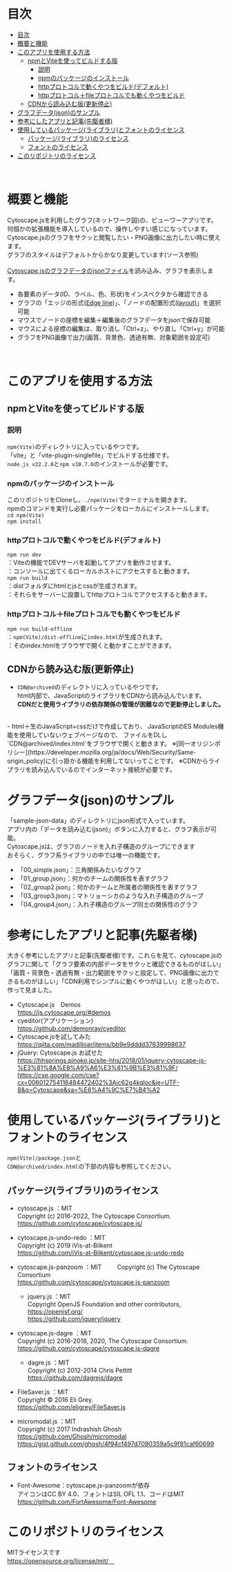 # 目次
- [目次](#目次)
- [概要と機能](#概要と機能)
- [このアプリを使用する方法](#このアプリを使用する方法)
  - [npmとViteを使ってビルドする版](#npmとviteを使ってビルドする版)
    - [説明](#説明)
    - [npmのパッケージのインストール](#npmのパッケージのインストール)
    - [httpプロトコルで動くやつをビルド(デフォルト)](#httpプロトコルで動くやつをビルドデフォルト)
    - [httpプロトコル＋fileプロトコルでも動くやつをビルド](#httpプロトコルfileプロトコルでも動くやつをビルド)
  - [CDNから読み込む版(更新停止)](#cdnから読み込む版更新停止)
- [グラフデータ(json)のサンプル](#グラフデータjsonのサンプル)
- [参考にしたアプリと記事(先駆者様)](#参考にしたアプリと記事先駆者様)
- [使用しているパッケージ(ライブラリ)とフォントのライセンス](#使用しているパッケージライブラリとフォントのライセンス)
  - [パッケージ(ライブラリ)のライセンス](#パッケージライブラリのライセンス)
  - [フォントのライセンス](#フォントのライセンス)
- [このリポジトリのライセンス](#このリポジトリのライセンス)

<br>

# 概要と機能
Cytoscape.jsを利用したグラフ(ネットワーク図)の、ビューワーアプリです。  
何個かの拡張機能を導入しているので、操作しやすい感じになっています。    
Cytoscape.jsのグラフをサクッと閲覧したい・PNG画像に出力したい時に使えます。  
グラフのスタイルはデフォルトからかなり変更しています(ソース参照)  
<br>
[Cytoscape.jsのグラフデータのjsonファイル](https://js.cytoscape.org/#notation/elements-json)を読み込み、グラフを表示します。
  - 各要素のデータ(ID、ラベル、色、形状)をインスペクタから確認できる
  - グラフの「エッジの形式([Edge line](https://js.cytoscape.org/#style/edge-line))」、「ノードの配置形式[(layout)](https://js.cytoscape.org/#layouts)」を選択可能
  - マウスでノードの座標を編集＋編集後のグラフデータをjsonで保存可能
  - マウスによる座標の編集は、取り消し「Ctrl+z」、やり直し「Ctrl+y」が可能
  - グラフをPNG画像で出力(画質、背景色、透過有無、対象範囲を設定可)


<br>


# このアプリを使用する方法

## npmとViteを使ってビルドする版

### 説明  
 `npm(Vite)`のディレクトリに入っているやつです。   
  「vite」と「vite-plugin-singlefile」でビルドする仕様です。  
 `node.js v22.2.0`と`npm v10.7.0`のインストールが必要です。  

### npmのパッケージのインストール  
このリポジトリをCloneし、`./npm(Vite)`でターミナルを開きます。  
npmのコマンドを実行し必要パッケージをローカルにインストールします。  
`cd npm(Vite)`  
`npm install`  


###  httpプロトコルで動くやつをビルド(デフォルト)  
`npm run dev`  
：Viteの機能でDEVサーバを起動してアプリを動作させます。  
：コンソールに出てくるローカルホストにアクセスすると動きます。  
`npm run build`  
：distフォルダにhtmlとjsとcssが生成されます。  
：それらをサーバーに設置してhttpプロトコルでアクセスすると動きます。

###  httpプロトコル＋fileプロトコルでも動くやつをビルド  
`npm run build-offline`  
：`npm(Vite)/dist-offline`に`index.html`が生成されます。  
：そのindex.htmlをブラウザで開くと動かすことができます。


## CDNから読み込む版(更新停止)
- `CDN@archived`のディレクトリに入っているやつです。  
html内部で、JavaScriptのライブラリをCDNから読み込んでいます。   
<b>CDNだと使用ライブラリの依存関係の管理が困難なので更新停止しました。</b>  
<br>
- html＋生のJavaScript+cssだけで作成しており、  
JavaScriptのES Modules機能を使用していないウェブページなので、  
ファイルをDLし`CDN@archived/index.html`をブラウザで開くと動きます。  
※[同一オリジンポリシー](https://developer.mozilla.org/ja/docs/Web/Security/Same-origin_policy)に引っ掛かる機能を利用してないってことです。  
※CDNからライブラリを読み込んでいるのでインターネット接続が必要です。  

# グラフデータ(json)のサンプル
「sample-json-data」のディレクトリにjson形式で入っています。  
アプリ内の「データを読み込む(json)」ボタンに入力すると、グラフ表示が可能。  
Cytoscape.jsは、グラフのノードを入れ子構造のグループにできます  
おそらく、グラフ系ライブラリの中では唯一の機能です。
- 「00_simple.json」：三角関係みたいなグラフ
- 「01_group.json」：何かのチームの関係性を表すグラフ
- 「02_group2.json」：何かのチームと所属者の関係性を表すグラフ
- 「03_group3.json」：マトリョーシカのような入れ子構造のグループ
- 「04_group4.json」：入れ子構造のグループ同士の関係性のグラフ

# 参考にしたアプリと記事(先駆者様)

大きく参考にしたアプリと記事(先駆者様)です。これらを見て、cytoscape.jsのグラフに関して「グラフ要素の内部データをサクッと確認できるものがほしい」「画質・背景色・透過有無・出力範囲をサクッと設定して、PNG画像に出力できるものがほしい」「CDN利用でシンプルに動くやつがほしい」と思ったので、作って見ました。

- Cytoscape.js　Demos  
https://js.cytoscape.org/#demos
- cyeditor(アプリケーション)  
https://github.com/demonray/cyeditor
- Cytoscape.jsを試してみた  
https://qiita.com/madilloar/items/bb9e9dddd37639998637
- jQuery: Cytoscape.js お試せた  
https://hhsprings.pinoko.jp/site-hhs/2018/01/jquery-cytoscape-js-%E3%81%8A%E8%A9%A6%E3%81%9B%E3%81%9F/
https://cse.google.com/cse?cx=006012754116484472402%3Aic62g4kqloc&ie=UTF-8&q=Cytoscape&sa=%E6%A4%9C%E7%B4%A2


# 使用しているパッケージ(ライブラリ)とフォントのライセンス
`npm(Vite)/package.json`と  
`CDN@archived/index.html`の下部の内容も参照してください。  

##  パッケージ(ライブラリ)のライセンス

- cytoscape.js ：MIT  
Copyright (c) 2016-2022, The Cytoscape Consortium.  
https://github.com/cytoscape/cytoscape.js/  

- cytoscape.js-undo-redo ：MIT    
Copyright (c) 2019 iVis-at-Bilkent  
https://github.com/iVis-at-Bilkent/cytoscape.js-undo-redo  

- cytoscape.js-panzoom ：MIT  　　
Copyright (c) The Cytoscape Consortium  
https://github.com/cytoscape/cytoscape.js-panzoom  

  - jquery.js ：MIT    
Copyright OpenJS Foundation and other contributors,  
https://openjsf.org/  
https://github.com/jquery/jquery  


- cytoscape.js-dagre ：MIT    
Copyright (c) 2016-2018, 2020, The Cytoscape Consortium.  
https://github.com/cytoscape/cytoscape.js-dagre  

  - dagre.js ：MIT    
Copyright (c) 2012-2014 Chris Pettitt  
https://github.com/dagrejs/dagre  


- FileSaver.js ：MIT    
Copyright © 2016 Eli Grey.  
https://github.com/eligrey/FileSaver.js  
  

- micromodal.js ：MIT    
Copyright (c) 2017 Indrashish Ghosh  
https://github.com/Ghosh/micromodal  
https://gist.github.com/ghosh/4f94cf497d7090359a5c9f81caf60699  


## フォントのライセンス
- Font-Awesome：cytoscape.js-panzoomが依存  
アイコンはCC BY 4.0、フォントはSIL OFL 1.1、コードはMIT  
https://github.com/FortAwesome/Font-Awesome  




# このリポジトリのライセンス
MITライセンスです  
 https://opensource.org/license/mit/　